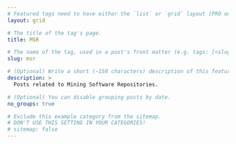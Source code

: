 ```yaml
---
# Featured tags need to have either the `list` or `grid` layout (PRO only).
layout: grid

# The title of the tag's page.
title: MSR

# The name of the tag, used in a post's front matter (e.g. tags: [<slug>]).
slug: msr

# (Optional) Write a short (~150 characters) description of this featured tag.
description: >
  Posts related to Mining Software Repositories.

# (Optional) You can disable grouping posts by date.
no_groups: true

# Exclude this example category from the sitemap.
# DON'T USE THIS SETTING IN YOUR CATEGORIES!
# sitemap: false
---
```


